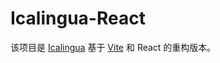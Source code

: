 # Icalingua-React

该项目是 [Icalingua](https://github.com/Icalingua/Icalingua) 基于 [Vite](https://vitejs.dev) 和 React 的重构版本。
